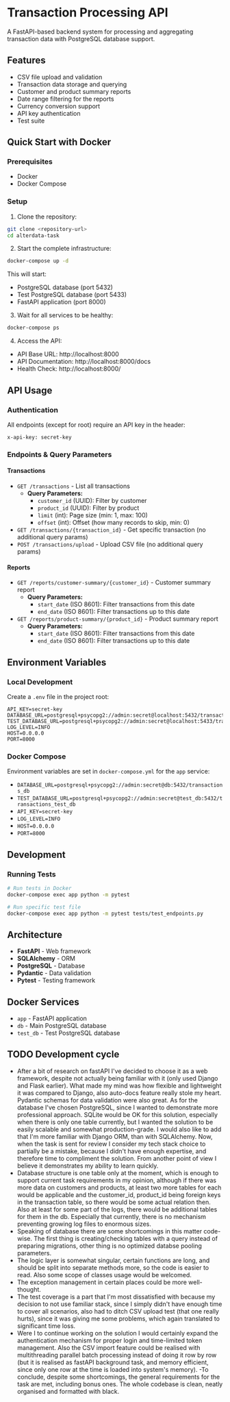 # Transaction Processing API

A FastAPI-based backend system for processing and aggregating transaction data with PostgreSQL database support.

## Features

- CSV file upload and validation
- Transaction data storage and querying
- Customer and product summary reports
- Date range filtering for the reports
- Currency conversion support
- API key authentication
- Test suite

## Quick Start with Docker

### Prerequisites
- Docker
- Docker Compose

### Setup

1. Clone the repository:
```bash
git clone <repository-url>
cd alterdata-task
```

2. Start the complete infrastructure:
```bash
docker-compose up -d
```

This will start:
- PostgreSQL database (port 5432)
- Test PostgreSQL database (port 5433)
- FastAPI application (port 8000)

3. Wait for all services to be healthy:
```bash
docker-compose ps
```

4. Access the API:
- API Base URL: http://localhost:8000
- API Documentation: http://localhost:8000/docs
- Health Check: http://localhost:8000/

## API Usage

### Authentication
All endpoints (except for root) require an API key in the header:
```
x-api-key: secret-key
```

### Endpoints & Query Parameters

#### Transactions
- `GET /transactions` - List all transactions
  - **Query Parameters:**
    - `customer_id` (UUID): Filter by customer
    - `product_id` (UUID): Filter by product
    - `limit` (int): Page size (min: 1, max: 100)
    - `offset` (int): Offset (how many records to skip, min: 0)
- `GET /transactions/{transaction_id}` - Get specific transaction (no additional query params)
- `POST /transactions/upload` - Upload CSV file (no additional query params)

#### Reports
- `GET /reports/customer-summary/{customer_id}` - Customer summary report
  - **Query Parameters:**
    - `start_date` (ISO 8601): Filter transactions from this date
    - `end_date` (ISO 8601): Filter transactions up to this date
- `GET /reports/product-summary/{product_id}` - Product summary report
  - **Query Parameters:**
    - `start_date` (ISO 8601): Filter transactions from this date
    - `end_date` (ISO 8601): Filter transactions up to this date

## Environment Variables

### Local Development
Create a `.env` file in the project root:
```
API_KEY=secret-key
DATABASE_URL=postgresql+psycopg2://admin:secret@localhost:5432/transactions_db
TEST_DATABASE_URL=postgresql+psycopg2://admin:secret@localhost:5433/transactions_test_db
LOG_LEVEL=INFO
HOST=0.0.0.0
PORT=8000
```

### Docker Compose
Environment variables are set in `docker-compose.yml` for the `app` service:
- `DATABASE_URL=postgresql+psycopg2://admin:secret@db:5432/transactions_db`
- `TEST_DATABASE_URL=postgresql+psycopg2://admin:secret@test_db:5432/transactions_test_db`
- `API_KEY=secret-key`
- `LOG_LEVEL=INFO`
- `HOST=0.0.0.0`
- `PORT=8000`

## Development

### Running Tests
```bash
# Run tests in Docker
docker-compose exec app python -m pytest

# Run specific test file
docker-compose exec app python -m pytest tests/test_endpoints.py
```

## Architecture

- **FastAPI** - Web framework
- **SQLAlchemy** - ORM
- **PostgreSQL** - Database
- **Pydantic** - Data validation
- **Pytest** - Testing framework

## Docker Services

- `app` - FastAPI application
- `db` - Main PostgreSQL database
- `test_db` - Test PostgreSQL database

## TODO Development cycle

- After a bit of research on fastAPI I've decided to choose it as a web framework, despite not actually being familiar with it (only used Django and Flask earlier). What made my mind was how flexible and lightweight it was compared to Django, also auto-docs feature really stole my heart. Pydantic schemas for data validation were also great. As for the database I've chosen PostgreSQL, since I wanted to demonstrate more professional approach. SQLite would be OK for this solution, especially when there is only one table currently, but I wanted the solution to be easily scalable and somewhat production-grade. I would also like to add that I'm more familiar with Django ORM, than with SQLAlchemy. Now, when the task is sent for review I consider my tech stack choice to partially be a mistake, because I didn't have enough expertise, and therefore time to compliment the solution. From another point of view I believe it demonstrates my ability to learn quickly.
- Database structure is one table only at the moment, which is enough to support current task requirements in my opinion, although if there was more data on customers and products, at least two more tables for each would be applicable and the customer_id, product_id being foreign keys in the transaction table, so there would be some actual relation then. Also at least for some part of the logs, there would be additional tables for them in the db. Especially that currently, there is no mechanism preventing growing log files to enormous sizes.
- Speaking of database there are some shortcomings in this matter code-wise. The first thing is creating/checking tables with a query instead of preparing migrations, other thing is no optimized databse pooling parameters.
- The logic layer is somewhat singular, certain functions are long, and should be split into separate methods more, so the code is easier to read. Also some scope of classes usage would be welcomed.
- The exception management in certain places could be more well-thought.
- The test coverage is a part that I'm most dissatisfied with because my decision to not use familiar stack, since I simply didn't have enough time to cover all scenarios, also had to ditch CSV upload test (that one really hurts), since it was giving me some problems, which again translated to significant time loss.
- Were I to continue working on the solution I would certainly expand the authentication mechanism for proper login and time-limited token management. Also the CSV import feature could be realised with multithreading parallel batch processing instead of doing it row by row (but it is realised as fastAPI background task, and memory efficient, since only one row at the time is loaded into system's memory).
-To conclude, despite some shortcomings, the general requirements for the task are met, including bonus ones. The whole codebase is clean, neatly organised and formatted with black.